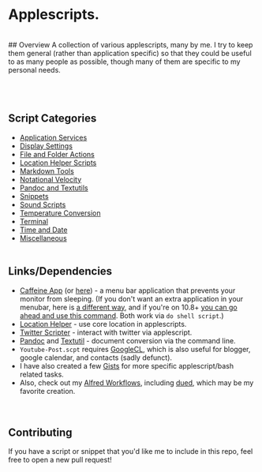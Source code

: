 Applescripts.
============
<BR>
## Overview
A collection of various applescripts, many by me. I try to keep them general (rather than application specific) so that they could be useful to as many people as possible, though many of them are specific to my personal needs.  <br>  

<BR><BR>

## Script Categories 

- [Application Services](https://github.com/unforswearing/applescript/tree/master/Application%20Services)
- [Display Settings](https://github.com/unforswearing/applescript/tree/master/Display%20Settings)  
- [File and Folder Actions](https://github.com/unforswearing/applescript/tree/master/File%20and%20Folder%20Actions)  
- [Location Helper Scripts](https://github.com/unforswearing/applescript/tree/master/Location%20Helper%20Scripts)  
- [Markdown Tools](https://github.com/unforswearing/applescript/tree/master/Markdown%20Tools)  
- [Notational Velocity](http://github.com/unforswearing/applescript/tree/master/Notational%20Velocity)  
- [Pandoc and Textutils](https://github.com/unforswearing/applescript/tree/master/Pandoc%20and%20Textutils)  
- [Snippets](https://github.com/unforswearing/applescript/tree/master/Snippets)  
- [Sound Scripts](https://github.com/unforswearing/applescript/tree/master/Sound%20Scripts)  
- [Temperature Conversion](https://github.com/unforswearing/applescript/tree/master/Temperature%20Conversion)  
- [Terminal](https://github.com/unforswearing/applescript/tree/master/Terminal) 
- [Time and Date](https://github.com/unforswearing/applescript/tree/master/Time%20and%20Date) 
- [Miscellaneous](https://github.com/unforswearing/applescript/tree/master/-%20Misc) 
<BR><BR>


## Links/Dependencies  

- [Caffeine App](http://lightheadsw.com/caffeine/) (or [here](http://macdownload.informer.com/caffeine)) - a menu bar application that prevents your monitor from sleeping. (If you don't want an extra application in your menubar, here is [a different way](http://lifehacker.com/5767991/how-to-force-your-mac-to-stay-awake-indefinitely-via-the-command-line), and if you're on 10.8+ [you can go ahead and use this command](https://developer.apple.com/library/mac/documentation/Darwin/Reference/Manpages/man8/caffeinate.8.html). Both work via ```do shell script```.)                                                                                    
- [Location Helper](http://www.mousedown.net/mouseware/LocationHelper.html) - use core location in applescripts.   
- [Twitter Scripter](http://www.mousedown.net/mouseware/TwitterScripter.html) - interact with twitter via applescript.  
- [Pandoc](http://johnmacfarlane.net/pandoc/) and [Textutil](https://developer.apple.com/library/mac/documentation/Darwin/Reference/ManPages/man1/textutil.1.html) - document conversion via the command line.    
- `Youtube-Post.scpt` requires [GoogleCL](https://code.google.com/p/googlecl/), which is also useful for blogger, google calendar, and contacts (sadly defunct).      
- I have also created a few [Gists](https://gist.github.com/unforswearing) for more specific applescript/bash related tasks.  
- Also, check out my [Alfred Workflows](https://github.com/unforswearing/alfredWorkflows), including [dued](https://github.com/unforswearing/dued), which may be my favorite creation.  
<BR><BR>

## Contributing  

If you have a script or snippet that you'd like me to include in this repo, feel free to open a new pull request!  

<BR><BR>
<script type='text/javascript' src='https://ko-fi.com/widgets/widget_2.js'></script><script type ='text/javascript'>kofiwidget2.init('Buy Me a Coffee', '#46b798', 'A0757WK');kofiwidget2.draw();</script> 
